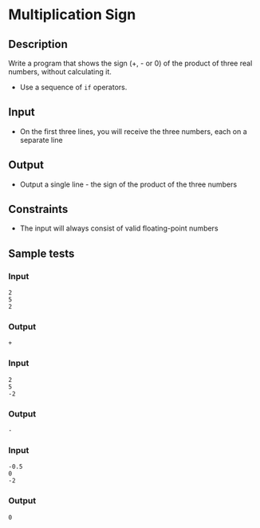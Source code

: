 # Multiplication Sign

## Description

Write a program that shows the sign (+, - or 0) of the product of three real numbers, without calculating it.

-   Use a sequence of  `if`  operators.

## Input

-   On the first three lines, you will receive the three numbers, each on a separate line

## Output

-   Output a single line - the sign of the product of the three numbers

## Constraints

-   The input will always consist of valid floating-point numbers

## Sample tests

### Input

```
2
5
2

```

### Output

```
+

```

### Input

```
2
5
-2

```

### Output

```
-

```

### Input

```
-0.5
0
-2

```

### Output

```
0
```